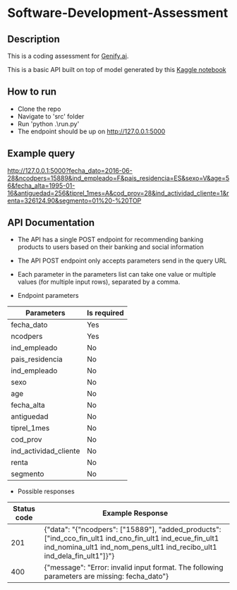 Software-Development-Assessment
==============


## Description
This is a coding assessment for [Genify.ai](https://www.genify.ai/). 

This is a basic API built on top of model generated by this [Kaggle notebook](https://www.kaggle.com/sudalairajkumar/when-less-is-more)

## How to run
- Clone the repo
- Navigate to 'src' folder
- Run 'python .\run.py'
- The endpoint should be up on http://127.0.0.1:5000

## Example query
http://127.0.0.1:5000?fecha_dato=2016-06-28&ncodpers=15889&ind_empleado=F&pais_residencia=ES&sexo=V&age=56&fecha_alta=1995-01-16&antiguedad=256&tiprel_1mes=A&cod_prov=28&ind_actividad_cliente=1&renta=326124.90&segmento=01%20-%20TOP

## API Documentation
- The API has a single POST endpoint for recommending banking products to users based on their banking and social information
- The API POST endpoint only accepts parameters send in the query URL
- Each parameter in the parameters list can take one value or multiple values (for multiple input rows), separated by a comma.

- Endpoint parameters

|       Parameters    | Is required |
|---------------------|-------------|
|fecha_dato           |Yes          |
|ncodpers             |Yes          |
|ind_empleado         |No           |
|pais_residencia      |No           |
|ind_empleado         |No           |
|sexo                 |No           |
|age                  |No           |
|fecha_alta           |No           |
|antiguedad           |No           |
|tiprel_1mes          |No           |
|cod_prov             |No           |
|ind_actividad_cliente|No           |     
|renta                |No           |
|segmento             |No           |

- Possible responses

|Status code        |Example Response|
|-------------------|----------------|
|201                |{"data": "{\"ncodpers\": [\"15889\"], \"added_products\": [\"ind_cco_fin_ult1 ind_cno_fin_ult1 ind_ecue_fin_ult1 ind_nomina_ult1 ind_nom_pens_ult1 ind_recibo_ult1 ind_dela_fin_ult1\"]}"}|
|400                |{"message": "Error: invalid input format. The following parameters are missing: fecha_dato"}|
